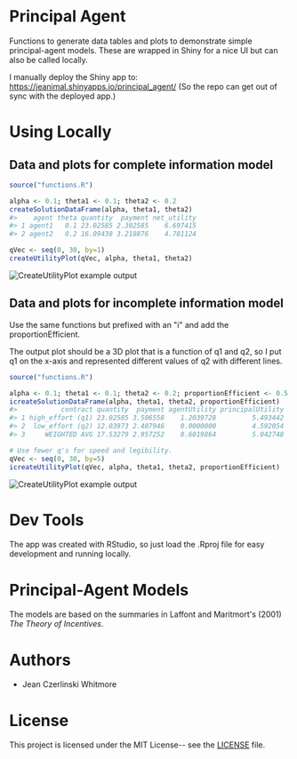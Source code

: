 # Principal Agent

Functions to generate data tables and plots to demonstrate simple principal-agent
models.  These are wrapped in Shiny for a nice UI but can also be called locally.

I manually deploy the Shiny app to:
https://jeanimal.shinyapps.io/principal_agent/
(So the repo can get out of sync with the deployed app.)

# Using Locally

## Data and plots for complete information model

```r
source("functions.R")

alpha <- 0.1; theta1 <- 0.1; theta2 <- 0.2
createSolutionDataFrame(alpha, theta1, theta2)
#>    agent theta quantity  payment net_utility
#> 1 agent1   0.1 23.02585 2.302585    6.697415
#> 2 agent2   0.2 16.09438 3.218876    4.781124

qVec <- seq(0, 30, by=1)
createUtilityPlot(qVec, alpha, theta1, theta2)
```

![CreateUtilityPlot example output](https://github.com/jeanimal/principal_agent/blob/master/img/createUtilityPlotExampleOutput.jpeg)

## Data and plots for incomplete information model

Use the same functions but prefixed with an "i" and add the proportionEfficient.

The output plot should be a 3D plot that is a function of q1 and q2, so I put
q1 on the x-axis and represented different values of q2 with different lines.

```r
source("functions.R")

alpha <- 0.1; theta1 <- 0.1; theta2 <- 0.2; proportionEfficient <- 0.5
icreateSolutionDataFrame(alpha, theta1, theta2, proportionEfficient)
#>           contract quantity  payment agentUtility principalUtility
#> 1 high_effort (q1) 23.02585 3.506558    1.2039728         5.493442
#> 2  low_effort (q2) 12.03973 2.407946    0.0000000         4.592054
#> 3     WEIGHTED AVG 17.53279 2.957252    0.6019864         5.042748

# Use fewer q's for speed and legibility.
qVec <- seq(0, 30, by=5)
icreateUtilityPlot(qVec, alpha, theta1, theta2, proportionEfficient)
```

![CreateUtilityPlot example output](https://github.com/jeanimal/principal_agent/blob/master/img/icreateUtilityPlotExampleOutput.jpeg)

# Dev Tools

The app was created with RStudio, so just load the .Rproj file for easy development and running locally.

# Principal-Agent Models

The models are based on the summaries in Laffont and Maritmort's (2001) _The Theory of Incentives_.

# Authors

* Jean Czerlinski Whitmore

# License

This project is licensed under the MIT License-- see the [LICENSE](LICENSE) file.
